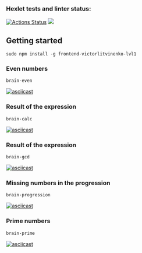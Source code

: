 ### Hexlet tests and linter status:
[![Actions Status](https://github.com/belokrylets/frontend-project-lvl1/workflows/hexlet-check/badge.svg)](https://github.com/belokrylets/frontend-project-lvl1/actions)
<a href="https://codeclimate.com/github/belokrylets/frontend-project-lvl1/maintainability"><img src="https://api.codeclimate.com/v1/badges/35d7a0edfc28c10f6b9d/maintainability" /></a>

## Getting started
```sudo npm install -g frontend-victorlitvinenko-lvl1```

### Even numbers
```brain-even```

[![asciicast](https://asciinema.org/a/YjmtXTRabakY7nLx4yMOajEWn.svg)](https://asciinema.org/a/YjmtXTRabakY7nLx4yMOajEWn)

### Result of the expression
```brain-calc```

[![asciicast](https://asciinema.org/a/EivHGWKNZYAGYkhAAoGawbPCT.svg)](https://asciinema.org/a/EivHGWKNZYAGYkhAAoGawbPCT)

### Result of the expression
```brain-gcd```

[![asciicast](https://asciinema.org/a/YjmtXTRabakY7nLx4yMOajEWn.svg)](https://asciinema.org/a/YjmtXTRabakY7nLx4yMOajEWn)

### Missing numbers in the progression
```brain-progression```

[![asciicast](https://asciinema.org/a/YjmtXTRabakY7nLx4yMOajEWn.svg)](https://asciinema.org/a/YjmtXTRabakY7nLx4yMOajEWn)

### Prime numbers
```brain-prime```

[![asciicast](https://asciinema.org/a/YjmtXTRabakY7nLx4yMOajEWn.svg)](https://asciinema.org/a/YjmtXTRabakY7nLx4yMOajEWn)

